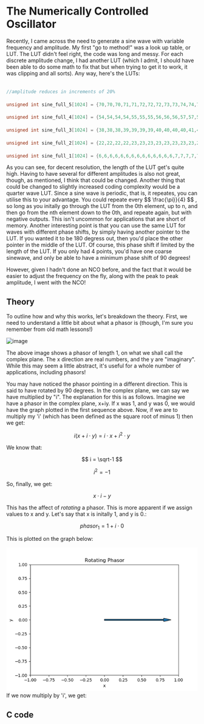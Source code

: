 # The Numerically Controlled Oscillator

Recently, I came across the need to generate a sine wave with variable frequency and amplitude. My first "go to method!" was a look up table, or LUT. The LUT didn't feel right, the code was long and messy. For each discrete amplitude change, I had another LUT (which I admit, I should have been able to do some math to fix that but when trying to get it to work, it was clipping and all sorts). Any way, here's the LUTs:

```C

//amplitude reduces in increments of 20%

unsigned int sine_full_5[1024] = {70,70,70,71,71,72,72,72,73,73,74,74,75,75,75,76,76,77,77,78,78,78,79,79,80,80,81,81,81,82,82,83,83,83,84,84,85,85,86,86,86,87,87,88,88,88,89,89,90,90,90,91,91,92,92,93,93,93,94,94,95,95,95,96,96,96,97,97,98,98,98,99,99,100,100,100,101,101,102,102,102,103,103,103,104,104,104,105,105,106,106,106,107,107,107,108,108,108,109,109,110,110,110,111,111,111,112,112,112,113,113,113,114,114,114,115,115,115,116,116,116,116,117,117,117,118,118,118,119,119,119,120,120,120,120,121,121,121,122,122,122,122,123,123,123,123,124,124,124,125,125,125,125,126,126,126,126,127,127,127,127,128,128,128,128,128,129,129,129,129,130,130,130,130,130,131,131,131,131,131,132,132,132,132,132,133,133,133,133,133,133,134,134,134,134,134,134,134,135,135,135,135,135,135,135,136,136,136,136,136,136,136,136,137,137,137,137,137,137,137,137,137,137,138,138,138,138,138,138,138,138,138,138,138,138,138,138,139,139,139,139,139,139,139,139,139,139,139,139,139,139,139,139,139,139,139,139,139,139,139,139,139,139,139,139,139,139,139,139,139,139,139,139,139,139,139,138,138,138,138,138,138,138,138,138,138,138,138,138,138,137,137,137,137,137,137,137,137,137,137,136,136,136,136,136,136,136,136,135,135,135,135,135,135,135,134,134,134,134,134,134,134,133,133,133,133,133,133,132,132,132,132,132,131,131,131,131,131,130,130,130,130,130,129,129,129,129,128,128,128,128,128,127,127,127,127,126,126,126,126,125,125,125,125,124,124,124,123,123,123,123,122,122,122,122,121,121,121,120,120,120,120,119,119,119,118,118,118,117,117,117,116,116,116,116,115,115,115,114,114,114,113,113,113,112,112,112,111,111,111,110,110,110,109,109,108,108,108,107,107,107,106,106,106,105,105,104,104,104,103,103,103,102,102,102,101,101,100,100,100,99,99,98,98,98,97,97,96,96,96,95,95,95,94,94,93,93,93,92,92,91,91,90,90,90,89,89,88,88,88,87,87,86,86,86,85,85,84,84,83,83,83,82,82,81,81,81,80,80,79,79,78,78,78,77,77,76,76,75,75,75,74,74,73,73,72,72,72,71,71,70,70,70,69,69,68,68,67,67,67,66,66,65,65,64,64,64,63,63,62,62,61,61,61,60,60,59,59,58,58,58,57,57,56,56,56,55,55,54,54,53,53,53,52,52,51,51,51,50,50,49,49,49,48,48,47,47,46,46,46,45,45,44,44,44,43,43,43,42,42,41,41,41,40,40,39,39,39,38,38,37,37,37,36,36,36,35,35,35,34,34,33,33,33,32,32,32,31,31,31,30,30,29,29,29,28,28,28,27,27,27,26,26,26,25,25,25,24,24,24,23,23,23,23,22,22,22,21,21,21,20,20,20,19,19,19,19,18,18,18,17,17,17,17,16,16,16,16,15,15,15,14,14,14,14,13,13,13,13,12,12,12,12,11,11,11,11,11,10,10,10,10,9,9,9,9,9,8,8,8,8,8,7,7,7,7,7,6,6,6,6,6,6,5,5,5,5,5,5,5,4,4,4,4,4,4,4,3,3,3,3,3,3,3,3,2,2,2,2,2,2,2,2,2,2,1,1,1,1,1,1,1,1,1,1,1,1,1,1,0,0,0,0,0,0,0,0,0,0,0,0,0,0,0,0,0,0,0,0,0,0,0,0,0,0,0,0,0,0,0,0,0,0,0,0,0,0,0,1,1,1,1,1,1,1,1,1,1,1,1,1,1,2,2,2,2,2,2,2,2,2,2,3,3,3,3,3,3,3,3,4,4,4,4,4,4,4,5,5,5,5,5,5,5,6,6,6,6,6,6,7,7,7,7,7,8,8,8,8,8,9,9,9,9,9,10,10,10,10,11,11,11,11,11,12,12,12,12,13,13,13,13,14,14,14,14,15,15,15,16,16,16,16,17,17,17,17,18,18,18,19,19,19,19,20,20,20,21,21,21,22,22,22,23,23,23,23,24,24,24,25,25,25,26,26,26,27,27,27,28,28,28,29,29,29,30,30,31,31,31,32,32,32,33,33,33,34,34,35,35,35,36,36,36,37,37,37,38,38,39,39,39,40,40,41,41,41,42,42,43,43,43,44,44,44,45,45,46,46,46,47,47,48,48,49,49,49,50,50,51,51,51,52,52,53,53,53,54,54,55,55,56,56,56,57,57,58,58,58,59,59,60,60,61,61,61,62,62,63,63,64,64,64,65,65,66,66,67,67,67,68,68,69,69};

unsigned int sine_full_4[1024] = {54,54,54,54,55,55,55,56,56,56,57,57,57,58,58,58,59,59,59,60,60,60,61,61,61,62,62,62,63,63,63,64,64,64,65,65,65,66,66,66,66,67,67,67,68,68,68,69,69,69,70,70,70,71,71,71,72,72,72,72,73,73,73,74,74,74,75,75,75,75,76,76,76,77,77,77,78,78,78,78,79,79,79,80,80,80,80,81,81,81,82,82,82,82,83,83,83,83,84,84,84,85,85,85,85,86,86,86,86,87,87,87,87,88,88,88,88,89,89,89,89,90,90,90,90,91,91,91,91,92,92,92,92,92,93,93,93,93,94,94,94,94,94,95,95,95,95,95,96,96,96,96,96,97,97,97,97,97,98,98,98,98,98,99,99,99,99,99,99,100,100,100,100,100,100,101,101,101,101,101,101,101,102,102,102,102,102,102,102,103,103,103,103,103,103,103,103,104,104,104,104,104,104,104,104,104,105,105,105,105,105,105,105,105,105,105,105,105,106,106,106,106,106,106,106,106,106,106,106,106,106,106,106,106,107,107,107,107,107,107,107,107,107,107,107,107,107,107,107,107,107,107,107,107,107,107,107,107,107,107,107,107,107,107,107,107,107,107,107,107,107,107,107,107,107,107,107,107,107,106,106,106,106,106,106,106,106,106,106,106,106,106,106,106,106,105,105,105,105,105,105,105,105,105,105,105,105,104,104,104,104,104,104,104,104,104,103,103,103,103,103,103,103,103,102,102,102,102,102,102,102,101,101,101,101,101,101,101,100,100,100,100,100,100,99,99,99,99,99,99,98,98,98,98,98,97,97,97,97,97,96,96,96,96,96,95,95,95,95,95,94,94,94,94,94,93,93,93,93,92,92,92,92,92,91,91,91,91,90,90,90,90,89,89,89,89,88,88,88,88,87,87,87,87,86,86,86,86,85,85,85,85,84,84,84,83,83,83,83,82,82,82,82,81,81,81,80,80,80,80,79,79,79,78,78,78,78,77,77,77,76,76,76,75,75,75,75,74,74,74,73,73,73,72,72,72,72,71,71,71,70,70,70,69,69,69,68,68,68,67,67,67,66,66,66,66,65,65,65,64,64,64,63,63,63,62,62,62,61,61,61,60,60,60,59,59,59,58,58,58,57,57,57,56,56,56,55,55,55,54,54,54,54,53,53,53,52,52,52,51,51,51,50,50,50,49,49,49,48,48,48,47,47,47,46,46,46,45,45,45,44,44,44,43,43,43,42,42,42,41,41,41,41,40,40,40,39,39,39,38,38,38,37,37,37,36,36,36,35,35,35,35,34,34,34,33,33,33,32,32,32,32,31,31,31,30,30,30,29,29,29,29,28,28,28,27,27,27,27,26,26,26,25,25,25,25,24,24,24,24,23,23,23,22,22,22,22,21,21,21,21,20,20,20,20,19,19,19,19,18,18,18,18,17,17,17,17,16,16,16,16,15,15,15,15,15,14,14,14,14,13,13,13,13,13,12,12,12,12,12,11,11,11,11,11,10,10,10,10,10,9,9,9,9,9,8,8,8,8,8,8,7,7,7,7,7,7,6,6,6,6,6,6,6,5,5,5,5,5,5,5,4,4,4,4,4,4,4,4,3,3,3,3,3,3,3,3,3,2,2,2,2,2,2,2,2,2,2,2,2,1,1,1,1,1,1,1,1,1,1,1,1,1,1,1,1,0,0,0,0,0,0,0,0,0,0,0,0,0,0,0,0,0,0,0,0,0,0,0,0,0,0,0,0,0,0,0,0,0,0,0,0,0,0,0,0,0,0,0,0,0,1,1,1,1,1,1,1,1,1,1,1,1,1,1,1,1,2,2,2,2,2,2,2,2,2,2,2,2,3,3,3,3,3,3,3,3,3,4,4,4,4,4,4,4,4,5,5,5,5,5,5,5,6,6,6,6,6,6,6,7,7,7,7,7,7,8,8,8,8,8,8,9,9,9,9,9,10,10,10,10,10,11,11,11,11,11,12,12,12,12,12,13,13,13,13,13,14,14,14,14,15,15,15,15,15,16,16,16,16,17,17,17,17,18,18,18,18,19,19,19,19,20,20,20,20,21,21,21,21,22,22,22,22,23,23,23,24,24,24,24,25,25,25,25,26,26,26,27,27,27,27,28,28,28,29,29,29,29,30,30,30,31,31,31,32,32,32,32,33,33,33,34,34,34,35,35,35,35,36,36,36,37,37,37,38,38,38,39,39,39,40,40,40,41,41,41,41,42,42,42,43,43,43,44,44,44,45,45,45,46,46,46,47,47,47,48,48,48,49,49,49,50,50,50,51,51,51,52,52,52,53,53,53};

unsigned int sine_full_3[1024] = {38,38,38,39,39,39,39,40,40,40,40,41,41,41,41,41,42,42,42,42,43,43,43,43,44,44,44,44,44,45,45,45,45,46,46,46,46,47,47,47,47,47,48,48,48,48,49,49,49,49,49,50,50,50,50,51,51,51,51,51,52,52,52,52,53,53,53,53,53,54,54,54,54,54,55,55,55,55,56,56,56,56,56,57,57,57,57,57,58,58,58,58,58,59,59,59,59,59,59,60,60,60,60,60,61,61,61,61,61,62,62,62,62,62,62,63,63,63,63,63,64,64,64,64,64,64,65,65,65,65,65,65,66,66,66,66,66,66,66,67,67,67,67,67,67,68,68,68,68,68,68,68,69,69,69,69,69,69,69,69,70,70,70,70,70,70,70,70,71,71,71,71,71,71,71,71,72,72,72,72,72,72,72,72,72,72,73,73,73,73,73,73,73,73,73,73,73,74,74,74,74,74,74,74,74,74,74,74,74,74,74,75,75,75,75,75,75,75,75,75,75,75,75,75,75,75,75,75,75,75,76,76,76,76,76,76,76,76,76,76,76,76,76,76,76,76,76,76,76,76,76,76,76,76,76,76,76,76,76,76,76,76,76,76,76,76,76,76,76,76,76,76,76,76,76,76,76,76,76,76,76,76,76,75,75,75,75,75,75,75,75,75,75,75,75,75,75,75,75,75,75,75,74,74,74,74,74,74,74,74,74,74,74,74,74,74,73,73,73,73,73,73,73,73,73,73,73,72,72,72,72,72,72,72,72,72,72,71,71,71,71,71,71,71,71,70,70,70,70,70,70,70,70,69,69,69,69,69,69,69,69,68,68,68,68,68,68,68,67,67,67,67,67,67,66,66,66,66,66,66,66,65,65,65,65,65,65,64,64,64,64,64,64,63,63,63,63,63,62,62,62,62,62,62,61,61,61,61,61,60,60,60,60,60,59,59,59,59,59,59,58,58,58,58,58,57,57,57,57,57,56,56,56,56,56,55,55,55,55,54,54,54,54,54,53,53,53,53,53,52,52,52,52,51,51,51,51,51,50,50,50,50,49,49,49,49,49,48,48,48,48,47,47,47,47,47,46,46,46,46,45,45,45,45,44,44,44,44,44,43,43,43,43,42,42,42,42,41,41,41,41,41,40,40,40,40,39,39,39,39,38,38,38,38,38,37,37,37,37,36,36,36,36,35,35,35,35,35,34,34,34,34,33,33,33,33,32,32,32,32,32,31,31,31,31,30,30,30,30,29,29,29,29,29,28,28,28,28,27,27,27,27,27,26,26,26,26,25,25,25,25,25,24,24,24,24,23,23,23,23,23,22,22,22,22,22,21,21,21,21,20,20,20,20,20,19,19,19,19,19,18,18,18,18,18,17,17,17,17,17,17,16,16,16,16,16,15,15,15,15,15,14,14,14,14,14,14,13,13,13,13,13,12,12,12,12,12,12,11,11,11,11,11,11,10,10,10,10,10,10,10,9,9,9,9,9,9,8,8,8,8,8,8,8,7,7,7,7,7,7,7,7,6,6,6,6,6,6,6,6,5,5,5,5,5,5,5,5,4,4,4,4,4,4,4,4,4,4,3,3,3,3,3,3,3,3,3,3,3,2,2,2,2,2,2,2,2,2,2,2,2,2,2,1,1,1,1,1,1,1,1,1,1,1,1,1,1,1,1,1,1,1,0,0,0,0,0,0,0,0,0,0,0,0,0,0,0,0,0,0,0,0,0,0,0,0,0,0,0,0,0,0,0,0,0,0,0,0,0,0,0,0,0,0,0,0,0,0,0,0,0,0,0,0,0,1,1,1,1,1,1,1,1,1,1,1,1,1,1,1,1,1,1,1,2,2,2,2,2,2,2,2,2,2,2,2,2,2,3,3,3,3,3,3,3,3,3,3,3,4,4,4,4,4,4,4,4,4,4,5,5,5,5,5,5,5,5,6,6,6,6,6,6,6,6,7,7,7,7,7,7,7,7,8,8,8,8,8,8,8,9,9,9,9,9,9,10,10,10,10,10,10,10,11,11,11,11,11,11,12,12,12,12,12,12,13,13,13,13,13,14,14,14,14,14,14,15,15,15,15,15,16,16,16,16,16,17,17,17,17,17,17,18,18,18,18,18,19,19,19,19,19,20,20,20,20,20,21,21,21,21,22,22,22,22,22,23,23,23,23,23,24,24,24,24,25,25,25,25,25,26,26,26,26,27,27,27,27,27,28,28,28,28,29,29,29,29,29,30,30,30,30,31,31,31,31,32,32,32,32,32,33,33,33,33,34,34,34,34,35,35,35,35,35,36,36,36,36,37,37,37,37,38,38};

unsigned int sine_full_2[1024] = {22,22,22,22,23,23,23,23,23,23,23,23,24,24,24,24,24,24,24,25,25,25,25,25,25,25,25,26,26,26,26,26,26,26,27,27,27,27,27,27,27,27,28,28,28,28,28,28,28,29,29,29,29,29,29,29,29,30,30,30,30,30,30,30,30,31,31,31,31,31,31,31,31,32,32,32,32,32,32,32,32,32,33,33,33,33,33,33,33,33,34,34,34,34,34,34,34,34,34,35,35,35,35,35,35,35,35,35,36,36,36,36,36,36,36,36,36,36,37,37,37,37,37,37,37,37,37,37,38,38,38,38,38,38,38,38,38,38,38,39,39,39,39,39,39,39,39,39,39,39,40,40,40,40,40,40,40,40,40,40,40,40,40,41,41,41,41,41,41,41,41,41,41,41,41,41,41,41,42,42,42,42,42,42,42,42,42,42,42,42,42,42,42,42,42,42,43,43,43,43,43,43,43,43,43,43,43,43,43,43,43,43,43,43,43,43,43,43,43,43,43,43,44,44,44,44,44,44,44,44,44,44,44,44,44,44,44,44,44,44,44,44,44,44,44,44,44,44,44,44,44,44,44,44,44,44,44,44,44,44,44,44,44,44,44,44,44,44,44,44,44,44,44,44,44,44,44,44,44,44,44,44,44,44,44,44,44,44,44,44,44,43,43,43,43,43,43,43,43,43,43,43,43,43,43,43,43,43,43,43,43,43,43,43,43,43,43,42,42,42,42,42,42,42,42,42,42,42,42,42,42,42,42,42,42,41,41,41,41,41,41,41,41,41,41,41,41,41,41,41,40,40,40,40,40,40,40,40,40,40,40,40,40,39,39,39,39,39,39,39,39,39,39,39,38,38,38,38,38,38,38,38,38,38,38,37,37,37,37,37,37,37,37,37,37,36,36,36,36,36,36,36,36,36,36,35,35,35,35,35,35,35,35,35,34,34,34,34,34,34,34,34,34,33,33,33,33,33,33,33,33,32,32,32,32,32,32,32,32,32,31,31,31,31,31,31,31,31,30,30,30,30,30,30,30,30,29,29,29,29,29,29,29,29,28,28,28,28,28,28,28,27,27,27,27,27,27,27,27,26,26,26,26,26,26,26,25,25,25,25,25,25,25,25,24,24,24,24,24,24,24,23,23,23,23,23,23,23,23,22,22,22,22,22,22,22,21,21,21,21,21,21,21,21,20,20,20,20,20,20,20,19,19,19,19,19,19,19,19,18,18,18,18,18,18,18,17,17,17,17,17,17,17,17,16,16,16,16,16,16,16,15,15,15,15,15,15,15,15,14,14,14,14,14,14,14,14,13,13,13,13,13,13,13,13,12,12,12,12,12,12,12,12,12,11,11,11,11,11,11,11,11,10,10,10,10,10,10,10,10,10,9,9,9,9,9,9,9,9,9,8,8,8,8,8,8,8,8,8,8,7,7,7,7,7,7,7,7,7,7,6,6,6,6,6,6,6,6,6,6,6,5,5,5,5,5,5,5,5,5,5,5,4,4,4,4,4,4,4,4,4,4,4,4,4,3,3,3,3,3,3,3,3,3,3,3,3,3,3,3,2,2,2,2,2,2,2,2,2,2,2,2,2,2,2,2,2,2,1,1,1,1,1,1,1,1,1,1,1,1,1,1,1,1,1,1,1,1,1,1,1,1,1,1,0,0,0,0,0,0,0,0,0,0,0,0,0,0,0,0,0,0,0,0,0,0,0,0,0,0,0,0,0,0,0,0,0,0,0,0,0,0,0,0,0,0,0,0,0,0,0,0,0,0,0,0,0,0,0,0,0,0,0,0,0,0,0,0,0,0,0,0,0,1,1,1,1,1,1,1,1,1,1,1,1,1,1,1,1,1,1,1,1,1,1,1,1,1,1,2,2,2,2,2,2,2,2,2,2,2,2,2,2,2,2,2,2,3,3,3,3,3,3,3,3,3,3,3,3,3,3,3,4,4,4,4,4,4,4,4,4,4,4,4,4,5,5,5,5,5,5,5,5,5,5,5,6,6,6,6,6,6,6,6,6,6,6,7,7,7,7,7,7,7,7,7,7,8,8,8,8,8,8,8,8,8,8,9,9,9,9,9,9,9,9,9,10,10,10,10,10,10,10,10,10,11,11,11,11,11,11,11,11,12,12,12,12,12,12,12,12,12,13,13,13,13,13,13,13,13,14,14,14,14,14,14,14,14,15,15,15,15,15,15,15,15,16,16,16,16,16,16,16,17,17,17,17,17,17,17,17,18,18,18,18,18,18,18,19,19,19,19,19,19,19,19,20,20,20,20,20,20,20,21,21,21,21,21,21,21,21,22,22,22};

unsigned int sine_full_1[1024] = {6,6,6,6,6,6,6,6,6,6,6,6,6,6,7,7,7,7,7,7,7,7,7,7,7,7,7,7,7,7,7,7,7,7,7,7,7,7,7,7,7,7,8,8,8,8,8,8,8,8,8,8,8,8,8,8,8,8,8,8,8,8,8,8,8,8,8,8,8,8,8,9,9,9,9,9,9,9,9,9,9,9,9,9,9,9,9,9,9,9,9,9,9,9,9,9,9,9,9,9,9,9,10,10,10,10,10,10,10,10,10,10,10,10,10,10,10,10,10,10,10,10,10,10,10,10,10,10,10,10,10,10,10,10,10,10,10,10,10,11,11,11,11,11,11,11,11,11,11,11,11,11,11,11,11,11,11,11,11,11,11,11,11,11,11,11,11,11,11,11,11,11,11,11,11,11,11,11,11,11,11,11,11,11,11,11,11,11,11,12,12,12,12,12,12,12,12,12,12,12,12,12,12,12,12,12,12,12,12,12,12,12,12,12,12,12,12,12,12,12,12,12,12,12,12,12,12,12,12,12,12,12,12,12,12,12,12,12,12,12,12,12,12,12,12,12,12,12,12,12,12,12,12,12,12,12,12,12,12,12,12,12,12,12,12,12,12,12,12,12,12,12,12,12,12,12,12,12,12,12,12,12,12,12,12,12,12,12,12,12,12,12,12,12,12,12,12,12,12,12,12,12,12,12,12,12,12,12,12,12,12,12,12,12,12,12,12,12,12,12,12,12,12,12,11,11,11,11,11,11,11,11,11,11,11,11,11,11,11,11,11,11,11,11,11,11,11,11,11,11,11,11,11,11,11,11,11,11,11,11,11,11,11,11,11,11,11,11,11,11,11,11,11,11,10,10,10,10,10,10,10,10,10,10,10,10,10,10,10,10,10,10,10,10,10,10,10,10,10,10,10,10,10,10,10,10,10,10,10,10,10,9,9,9,9,9,9,9,9,9,9,9,9,9,9,9,9,9,9,9,9,9,9,9,9,9,9,9,9,9,9,9,8,8,8,8,8,8,8,8,8,8,8,8,8,8,8,8,8,8,8,8,8,8,8,8,8,8,8,8,8,7,7,7,7,7,7,7,7,7,7,7,7,7,7,7,7,7,7,7,7,7,7,7,7,7,7,7,7,6,6,6,6,6,6,6,6,6,6,6,6,6,6,6,6,6,6,6,6,6,6,6,6,6,6,6,5,5,5,5,5,5,5,5,5,5,5,5,5,5,5,5,5,5,5,5,5,5,5,5,5,5,5,5,4,4,4,4,4,4,4,4,4,4,4,4,4,4,4,4,4,4,4,4,4,4,4,4,4,4,4,4,4,3,3,3,3,3,3,3,3,3,3,3,3,3,3,3,3,3,3,3,3,3,3,3,3,3,3,3,3,3,3,3,2,2,2,2,2,2,2,2,2,2,2,2,2,2,2,2,2,2,2,2,2,2,2,2,2,2,2,2,2,2,2,2,2,2,2,2,2,1,1,1,1,1,1,1,1,1,1,1,1,1,1,1,1,1,1,1,1,1,1,1,1,1,1,1,1,1,1,1,1,1,1,1,1,1,1,1,1,1,1,1,1,1,1,1,1,1,1,0,0,0,0,0,0,0,0,0,0,0,0,0,0,0,0,0,0,0,0,0,0,0,0,0,0,0,0,0,0,0,0,0,0,0,0,0,0,0,0,0,0,0,0,0,0,0,0,0,0,0,0,0,0,0,0,0,0,0,0,0,0,0,0,0,0,0,0,0,0,0,0,0,0,0,0,0,0,0,0,0,0,0,0,0,0,0,0,0,0,0,0,0,0,0,0,0,0,0,0,0,0,0,0,0,0,0,0,0,0,0,0,0,0,0,0,0,0,0,0,0,0,0,0,0,0,0,0,0,0,0,0,0,0,0,1,1,1,1,1,1,1,1,1,1,1,1,1,1,1,1,1,1,1,1,1,1,1,1,1,1,1,1,1,1,1,1,1,1,1,1,1,1,1,1,1,1,1,1,1,1,1,1,1,1,2,2,2,2,2,2,2,2,2,2,2,2,2,2,2,2,2,2,2,2,2,2,2,2,2,2,2,2,2,2,2,2,2,2,2,2,2,3,3,3,3,3,3,3,3,3,3,3,3,3,3,3,3,3,3,3,3,3,3,3,3,3,3,3,3,3,3,3,4,4,4,4,4,4,4,4,4,4,4,4,4,4,4,4,4,4,4,4,4,4,4,4,4,4,4,4,4,5,5,5,5,5,5,5,5,5,5,5,5,5,5,5,5,5,5,5,5,5,5,5,5,5,5,5,5,6,6,6,6,6,6,6,6,6,6,6,6,6};

```

As you can see, for decent resolution, the length of the LUT get's quite high. Having to have several for different amplitudes is also not great, though, as mentioned, I think that could be changed. Another thing that could be changed to slightly increased coding complexity would be a quarter wave LUT. Since a sine wave is periodic, that is, it repeates, you can utilise this to your advantage. You could repeate every $$ \frac{\pi}}{4} $$ , so long as you initally go through the LUT from the 0th element, up to n, and then go from the nth element down to the 0th, and repeate again, but with negative outputs. This isn't uncommon for applications that are short of memory. Another interesting point is that you can use the same LUT for waves with different phase shifts, by simply having another pointer to the LUT. If you wanted it to be 180 degress out, then you'd place the other pointer in the middle of the LUT. Of course, this phase shift if limited by the length of the LUT. If you only had 4 points, you'd have one coarse sinewave, and only be able to have a minimum phase shift of 90 degrees!

However, given I hadn't done an NCO before, and the fact that it would be easier to adjust the frequency on the fly, along with the peak to peak amplitude, I went with the NCO!

## Theory

To outline how and why this works, let's breakdown the theory. First, we need to understand a little bit about what a phasor is (though, I'm sure you remember from old math lessons!)

![image](https://user-images.githubusercontent.com/58208872/185100570-939f1f9f-1f90-47bf-a2f4-2cfbf1e0fdc3.png)

The above image shows a phasor of length 1, on what we shall call the complex plane. The x direction are real numbers, and the y are "imaginary". While this may seem a little abstract, it's useful for a whole number of applications, including phasors!

You may have noticed the phasor pointing in a different direction. This is said to have rotated by 90 degrees. In the complex plane, we can say we have multiplied by "i". The explanation for this is as follows. Imagine we have a phasor in the complex plane, x+iy. If x was 1, and y was 0, we would have the graph plotted in the first sequence above. Now, if we are to multiply my 'i' (which has been defined as the square root of minus 1) then we get:

$$ i(x + i \cdot y ) = i \cdot x + i^2 \cdot y $$

We know that:

$$ i = \sqrt-1 $$

$$ i^2 = -1 $$

So, finally, we get:

$$ x \cdot i - y$$

This has the affect of _rotating_ a phasor. This is more apparent if we assign values to x and y. Let's say that x is initally 1, and y is 0.:

$$ phasor_1 = 1 + i \cdot 0 $$

This is plotted on the graph below:

![Plotted with graphPlotter!](/programming/python/images/db4d17ec23c011ed80eac821587c6744.png)
If we now multiply by 'i', we get:



## C code

